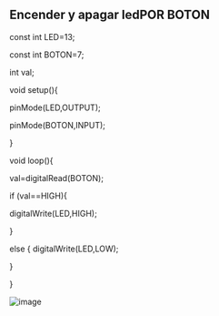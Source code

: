 
## Encender y apagar ledPOR BOTON
const int LED=13;

const int BOTON=7;

int val;

void setup(){

pinMode(LED,OUTPUT);

pinMode(BOTON,INPUT);

}

void loop(){

val=digitalRead(BOTON);

if  (val==HIGH){

digitalWrite(LED,HIGH);

}

else { digitalWrite(LED,LOW);

}

}

![image](https://user-images.githubusercontent.com/78345639/115360579-084d2b80-a1c0-11eb-98a3-528b1658d22b.png)
